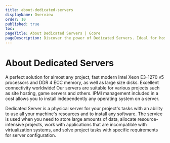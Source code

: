```yaml
---
title: about-dedicated-servers
displayName: Overview
order: 10
published: true
toc:
pageTitle: About Dedicated Servers | Gcore
pageDescription: Discover the power of Dedicated Servers. Ideal for hosting, gaming, and more. Full resource control with IPMI management.
---
```

# About Dedicated Servers

A perfect solution for almost any project, fast modern Intel Xeon E3-1270 v5 processors and DDR 4 ECC memory, as well as large size disks. Excellent connectivity worldwide! Our servers are suitable for various projects such as site hosting, game servers and others. IPMI management included in a cost allows you to install independently any operating system on a server.

Dedicated Server is a physical server for your project's tasks with an ability to use all your machine's resources and to install any software. The service is used when you need to store large amounts of data, allocate resource-intensive projects, work with applications that are incompatible with virtualization systems, and solve project tasks with specific requirements for server configuration.
